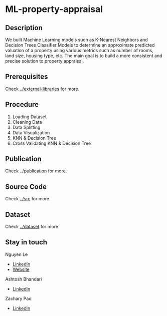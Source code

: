 # ML-property-appraisal

## Description
We built Machine Learning models such as K-Nearest Neighbors and Decision Trees Classifier Models to determine an approximate predicted valuation of a property using various metrics such as number of rooms, land size, housing type, etc. The main goal is to build a more consistent and precise solution to property appraisal.

## Prerequisites
Check [../external-libraries](https://github.com/FilipLe/ML-property-appraisal/tree/main/external-libraries) for more.

## Procedure 
1. Loading Dataset
2. Cleaning Data
3. Data Splitting
4. Data Visualization
5. KNN & Decision Tree
6. Cross Validating KNN & Decision Tree

## Publication
Check [../publication](https://github.com/FilipLe/ML-property-appraisal/tree/main/publication) for more.

## Source Code 
Check [../src](https://github.com/FilipLe/ML-property-appraisal/tree/main/src) for more.

## Dataset
Check [../dataset](https://github.com/FilipLe/ML-property-appraisal/tree/main/dataset) for more.

## Stay in touch
Nguyen Le
- [LinkedIn](http://linkedin.com/in/nguyenle04/)
- [Website](http://filiple.github.io)

Ashtosh Bhandari
- [LinkedIn](https://www.linkedin.com/in/ashtosh-bhandari-8056b1246/)

Zachary Pao
- [LinkedIn](https://www.linkedin.com/in/zachary-pao-506788161/)
